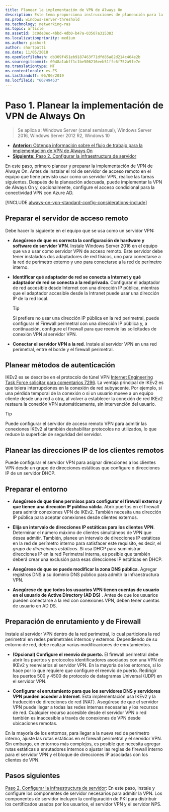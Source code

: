 ```yaml
---
title: Planear la implementación de VPN de Always On
description: Este tema proporciona instrucciones de planeación para la implementación de VPN de Always On en Windows Server 2016.
ms.prod: windows-server-threshold
ms.technology: networking-ras
ms.topic: article
ms.assetid: 3c9de3ec-4bbd-4db0-b47a-03507a315383
ms.localizationpriority: medium
ms.author: pashort
author: shortpatti
ms.date: 11/05/2018
ms.openlocfilehash: db309f451eb9187463f71dfd85a82d214c464e2b
ms.sourcegitcommit: 0948a1abff1c1be506216eeb51ffc6f752a9fe7e
ms.translationtype: MT
ms.contentlocale: es-ES
ms.lasthandoff: 06/06/2019
ms.locfileid: "66749453"
---
```

# <a name="step-1-plan-the-always-on-vpn-deployment"></a>Paso 1. Planear la implementación de VPN de Always On

>Se aplica a: Windows Server (canal semianual), Windows Server 2016, Windows Server 2012 R2, Windows 10

- [**Anterior:** Obtenga información sobre el flujo de trabajo para la implementación de VPN de Always On](always-on-vpn-deploy-deployment.md)
- [**Siguiente:** Paso 2. Configurar la infraestructura de servidor](vpn-deploy-server-infrastructure.md)

En este paso, primero planear y preparar la implementación de VPN de Always On. Antes de instalar el rol de servidor de acceso remoto en el equipo que tiene previsto usar como un servidor VPN, realice las tareas siguientes. Después de la planeación adecuada, puede implementar la VPN de Always On y, opcionalmente, configure el acceso condicional para la conectividad VPN con Azure AD.

[!INCLUDE [always-on-vpn-standard-config-considerations-include](../../../includes/always-on-vpn-standard-config-considerations-include.md)]

## <a name="prepare-the-remote-access-server"></a>Preparar el servidor de acceso remoto

Debe hacer lo siguiente en el equipo que se usa como un servidor VPN:

- **Asegúrese de que es correcta la configuración de hardware y software de servidor VPN**. Instale Windows Server 2016 en el equipo que va a usar como servidor VPN de acceso remoto. Este servidor debe tener instalados dos adaptadores de red físicos, uno para conectarse a la red de perímetro externo y uno para conectarse a la red de perímetro interno.

- **Identificar qué adaptador de red se conecta a Internet y qué adaptador de red se conecta a la red privada**. Configurar el adaptador de red accesible desde Internet con una dirección IP pública, mientras que el adaptador accesible desde la Intranet puede usar una dirección IP de la red local.

    >[!TIP]
    >Si prefiere no usar una dirección IP pública en la red perimetral, puede configurar el Firewall perimetral con una dirección IP pública y, a continuación, configure el firewall para que reenvíe las solicitudes de conexión VPN al servidor VPN.

- **Conectar el servidor VPN a la red**. Instale al servidor VPN en una red perimetral, entre el borde y el firewall perimetral.

## <a name="plan-authentication-methods"></a>Planear métodos de autenticación

IKEv2 es se describe en el protocolo de túnel VPN [Internet Engineering Task Force solicitar para comentarios 7296](https://datatracker.ietf.org/doc/rfc7296/). La ventaja principal de IKEv2 es que tolera interrupciones en la conexión de red subyacente. Por ejemplo, si una pérdida temporal de la conexión o si un usuario mueve a un equipo cliente desde una red a otra, al volver a establecer la conexión de red IKEv2 restaura la conexión VPN automáticamente, sin intervención del usuario.

>[!TIP]
>Puede configurar el servidor de acceso remoto VPN para admitir las conexiones IKEv2 al también deshabilitar protocolos no utilizados, lo que reduce la superficie de seguridad del servidor. 

## <a name="plan-ip-addresses-for-remote-clients"></a>Planear las direcciones IP de los clientes remotos

Puede configurar el servidor VPN para asignar direcciones a los clientes VPN desde un grupo de direcciones estáticas que configure o direcciones IP de un servidor DHCP. 

## <a name="prepare-the-environment"></a>Preparar el entorno

- **Asegúrese de que tiene permisos para configurar el firewall externo y que tienen una dirección IP pública válida**. Abrir puertos en el firewall para admitir conexiones VPN de IKEv2. También necesita una dirección IP pública para aceptar conexiones desde clientes externos.

- **Elija un intervalo de direcciones IP estáticas para los clientes VPN**. Determinar el número máximo de clientes simultáneos de VPN que desea admitir. También, planee un intervalo de direcciones IP estáticas en la red de perímetro interno para satisfacer este requisito, es decir, el *grupo de direcciones estáticas*. Si usa DHCP para suministrar direcciones IP en la red Perimetral interna, es posible que también deberá crear una exclusión para esas direcciones IP estáticas en DHCP.

- **Asegúrese de que se puede modificar la zona DNS pública**. Agregar registros DNS a su dominio DNS público para admitir la infraestructura VPN. 

- **Asegúrese de que todos los usuarios VPN tienen cuentas de usuario en el usuario de Active Directory (AD DS)** . Antes de que los usuarios pueden conectarse a la red con conexiones VPN, deben tener cuentas de usuario en AD DS.

## <a name="prepare-routing-and-firewall"></a>Preparación de enrutamiento y de Firewall 

Instale al servidor VPN dentro de la red perimetral, lo cual particiona la red perimetral en redes perimetrales internos y externos. Dependiendo de su entorno de red, debe realizar varias modificaciones de enrutamientos.

- **(Opcional) Configure el reenvío de puerto.** El firewall perimetral debe abrir los puertos y protocolos identificadores asociados con una VPN de IKEv2 y reenviarlos al servidor VPN. En la mayoría de los entornos, si lo hace por lo que requiere que configure el reenvío de puerto. Redirigir los puertos 500 y 4500 de protocolo de datagramas Universal (UDP) en el servidor VPN.

- **Configurar el enrutamiento para que los servidores DNS y servidores VPN pueden acceder a Internet**. Esta implementación usa IKEv2 y la traducción de direcciones de red (NAT). Asegúrese de que el servidor VPN puede llegar a todas las redes internas necesarias y los recursos de red. Cualquier recurso accesible desde el servidor VPN o red también es inaccesible a través de conexiones de VPN desde ubicaciones remotas.

En la mayoría de los entornos, para llegar a la nueva red de perímetro interno, ajuste las rutas estáticas en el firewall perimetral y el servidor VPN. Sin embargo, en entornos más complejos, es posible que necesita agregar rutas estáticas a enrutadores internos o ajustar las reglas de firewall interno para el servidor VPN y el bloque de direcciones IP asociadas con los clientes de VPN.

## <a name="next-steps"></a>Pasos siguientes

[Paso 2. Configurar la infraestructura de servidor](vpn-deploy-server-infrastructure.md): En este paso, instale y configure los componentes de servidor necesarios para admitir la VPN. Los componentes de servidor incluyen la configuración de PKI para distribuir los certificados usados por los usuarios, el servidor VPN y el servidor NPS.